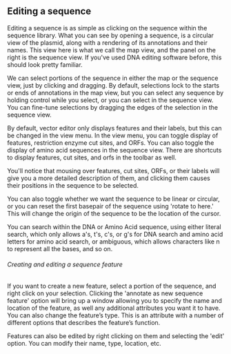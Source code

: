 ## Editing a sequence

Editing a sequence is as simple as clicking on the sequence within the sequence library. What you can see by opening a sequence, is a circular view of the plasmid, along with a rendering of its annotations and their names. This view here is what we call the map view, and the panel on the right is the sequence view. If you've used DNA editing software before, this should look pretty familiar.

We can select portions of the sequence in either the map or the sequence view, just by clicking and dragging. By default, selections lock to the starts or ends of annotations in the map view, but you can select any sequence by holding control while you select, or you can select in the sequence view. You can fine-tune selections by dragging the edges of the selection in the sequence view.

By default, vector editor only displays features and their labels, but this can be changed in the view menu. In the view menu, you can toggle display of features, restriction enzyme cut sites, and ORFs. You can also toggle the display of amino acid sequences in the sequence view. There are shortcuts to display features, cut sites, and orfs in the toolbar as well.

You'll notice that mousing over features, cut sites, ORFs, or their labels will give you a more detailed description of them, and clicking them causes their positions in the sequence to be selected.

You can also toggle whether we want the sequence to be linear or circular, or you can reset the first basepair of the sequence using 'rotate to here.' This will change the origin of the sequence to be the location of the cursor. 

You can search within the DNA or Amino Acid sequence, using either literal search, which only allows a's, t's, c's, or g's for DNA search and amino acid letters for amino acid search, or ambiguous, which allows characters like n to represent all the bases, and so on.

###### Creating and editing a sequence feature

If you want to create a new feature, select a portion of the sequence, and right click on your selection. Clicking the 'annotate as new sequence feature' option will bring up a window allowing you to specify the name and location of the feature, as well any additional attributes you want it to have. You can also change the feature’s type. This is an attribute with a number of different options that describes the feature’s function.

Features can also be edited by right clicking on them and selecting the 'edit' option. You can modify their name, type, location, etc.